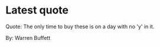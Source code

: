 # Latest quote 

Quote: The only time to buy these is on a day with no 'y' in it. 

By: Warren Buffett